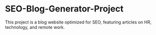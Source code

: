 # SEO-Blog-Generator-Project
This project is a blog website optimized for SEO, featuring articles on HR, technology, and remote work.
